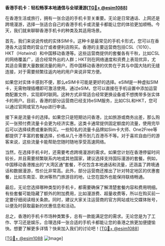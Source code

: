 **香港手机卡：轻松畅享本地通信与全球漫游[[TG💪+ @esim1088](https://t.me/s/esim1088)]**

在香港生活或旅行，拥有一张合适的手机卡至关重要。无论是日常通话、上网还是跨境漫游，选择一张适合自己的香港手机卡或流量卡都能让您的体验更加顺畅。今天，我们就来聊聊香港手机卡的种类及其适用场景。

首先，我们来说说传统的实体SIM卡。这种卡是最常见的手机卡形式，您可以在香港各大运营商的营业厅或者便利店购买。香港的主要运营商包括CSL（1010）、HKT（Hotwind）和中国移动香港等。这些运营商提供的套餐各有千秋，比如CSL的网络覆盖广，适合经常外出的人群；HKT则在网络速度和资费上表现优异，尤其适合需要大量数据流量的用户。而中国移动香港的优势在于其与中国大陆的无缝连接，对于需要频繁往返内地的用户来说非常方便。

如果您对实体卡感到不便，那么eSIM卡可能是更好的选择。eSIM是一种虚拟SIM卡，无需物理插槽即可激活使用。通过eSIM，您可以直接在手机设置中添加运营商配置文件，实现即时联网。这种方式非常适合经常更换设备或不想携带多张实体卡的用户。目前，香港的部分运营商已经支持eSIM服务，比如CSL和HKT，您可以通过官网或官方App进行申请。

接下来是流量卡的选择。如果您只是短期访问香港，比如旅游或商务出差，那么购买一张预付费流量卡会更为经济实惠。这类卡通常提供固定额度的流量，使用完毕后可以选择续费或重新购买。一些知名的流量卡品牌如Sim卡大师、One2Free等都提供了丰富的套餐选择，价格从几十港币到几百港币不等。对于喜欢自由行的游客来说，这些流量卡能帮助您随时随地享受高速网络。

当然，在选择手机卡时，还需要考虑跨境漫游的需求。如果您计划在香港停留时间较长，并且需要频繁联系内地或其他国家，建议选择支持国际漫游的套餐。例如，中国移动香港推出的“大湾区通”套餐，不仅包含本地通话和流量，还涵盖了跨境通话和数据漫游，性价比非常高。此外，部分运营商还推出了针对特定地区的优惠套餐，比如东南亚、欧洲等热门旅游目的地，让您在国外也能保持联络畅通。

最后，无论您选择哪种类型的手机卡，都需要确保了解清楚套餐内容和费用明细。有些套餐可能隐藏了额外的附加费用，比如漫游费、超量收费等，所以在购买前一定要仔细阅读相关条款。同时，建议大家关注运营商的官方网站或社交媒体账号，以便及时获取最新的优惠信息和活动。

总之，香港的手机卡市场种类繁多，总有一款能满足您的需求。无论您是为了工作、学习还是娱乐，合理选择一张合适的手机卡都能让您的香港之旅更加便捷愉快。想要了解更多详情？快来加入我们的讨论吧！[[TG💪+ @esim1088](https://t.me/s/esim1088)]

[[TG💪+ @esim1088](https://t.me/s/esim1088) ![Image](https://i.postimg.cc/4NQfJmqS/Snipaste-2025-05-13-00-14-12.png)]